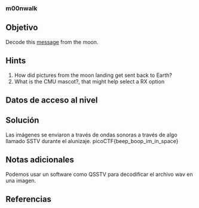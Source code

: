 ### m00nwalk
## Objetivo
Decode this [message](https://jupiter.challenges.picoctf.org/static/14393e18d98fedbaedbc28896d7ef31a/message.wav) from the moon.

## Hints
1. How did pictures from the moon landing get sent back to Earth?
2. What is the CMU mascot?, that might help select a RX option
## Datos de acceso al nivel
## Solución
Las imágenes se enviaron a través de ondas sonoras a través de algo llamado SSTV durante el alunizaje.
picoCTF{beep_boop_im_in_space}
## Notas adicionales
Podemos usar un software como QSSTV para decodificar el archivo wav en una imagen.
## Referencias
